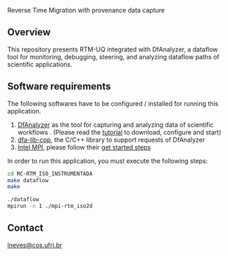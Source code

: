 Reverse Time Migration with provenance data capture

## Overview

This repository presents RTM-UQ integrated with DfAnalyzer, a dataflow tool for monitoring, debugging, steering, and analyzing dataflow paths of scientific applications.

## Software requirements

The following softwares have to be configured / installed for running this application.

1. [DfAnalyzer](https://hpcdb.github.io/armful/dfanalyzer.html) as the tool for capturing and analyzing data of scientific workflows . (Please read the [tutorial](https://gitlab.com/ssvitor/dataflow_analyzer) to download, configure and start)
2. [dfa-lib-cpp](https://gitlab.com/ssvitor/dataflow_analyzer#c-library-dfa-lib-cpp), the C/C++ library to support requests of DfAnalyzer
3. [Intel MPI](https://software.intel.com/en-us/mpi-library), please follow their [get started steps](https://software.intel.com/en-us/mpi-library/documentation/get-started)


In order to run this application, you must execute the following steps:

```bash
cd MC-RTM_ISO_INSTRUMENTADA
make dataflow
make 

./dataflow
mpirun -n 1 ./mpi-rtm_iso2d

```
## Contact
 lneves@cos.ufrj.br

